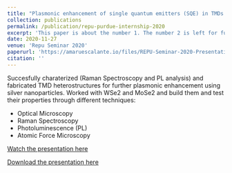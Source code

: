 ```yaml
---
title: "Plasmonic enhancement of single quantum emitters (SQE) in TMDs heterostructures"
collection: publications
permalink: /publication/repu-purdue-internship-2020
excerpt: 'This paper is about the number 1. The number 2 is left for future work.'
date: 2020-11-27
venue: 'Repu Seminar 2020'
paperurl: 'https://amaruescalante.io/files/REPU-Seminar-2020-Presentation.pdf'
citation: ''
---
```


Succesfully charaterized (Raman Spectroscopy and PL analysis) and fabricated TMD heterostructures for further plasmonic enhancement using silver nanoparticles. Worked with WSe2 and MoSe2 and build them and test their properties through different techniques:

- Optical Microscopy
- Raman Spectroscopy
- Photoluminescence (PL)
- Atomic Force Microscopy

[Watch the presentation here](https://amarues.notion.site/Repu-Seminar-2020-Purdue-University-Internship-7f099e7ad8d645eba85fdab7f02124e5)

[Download the presentation here](https://amaruescalante.io/files/REPU-Seminar-2020-Presentation.pdf)